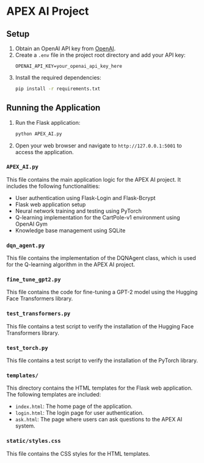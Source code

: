 # APEX AI Project

## Setup

1. Obtain an OpenAI API key from [OpenAI](https://beta.openai.com/signup/).
2. Create a `.env` file in the project root directory and add your API key:
    ```
    OPENAI_API_KEY=your_openai_api_key_here
    ```
3. Install the required dependencies:
    ```bash
    pip install -r requirements.txt
    ```

## Running the Application

1. Run the Flask application:
    ```bash
    python APEX_AI.py
    ```
2. Open your web browser and navigate to `http://127.0.0.1:5001` to access the application.

### `APEX_AI.py`
This file contains the main application logic for the APEX AI project. It includes the following functionalities:
- User authentication using Flask-Login and Flask-Bcrypt
- Flask web application setup
- Neural network training and testing using PyTorch
- Q-learning implementation for the CartPole-v1 environment using OpenAI Gym
- Knowledge base management using SQLite

### `dqn_agent.py`
This file contains the implementation of the DQNAgent class, which is used for the Q-learning algorithm in the APEX AI project.

### `fine_tune_gpt2.py`
This file contains the code for fine-tuning a GPT-2 model using the Hugging Face Transformers library.

### `test_transformers.py`
This file contains a test script to verify the installation of the Hugging Face Transformers library.

### `test_torch.py`
This file contains a test script to verify the installation of the PyTorch library.

### `templates/`
This directory contains the HTML templates for the Flask web application. The following templates are included:
- `index.html`: The home page of the application.
- `login.html`: The login page for user authentication.
- `ask.html`: The page where users can ask questions to the APEX AI system.

### `static/styles.css`
This file contains the CSS styles for the HTML templates.